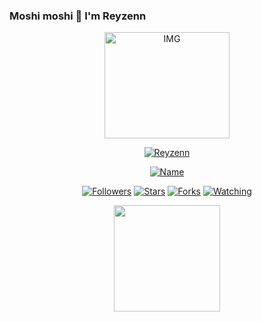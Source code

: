 ### Moshi moshi 👋 I'm Reyzenn
<p align="center">
<img src="https://i.ibb.co/yd9WpDH/IMG-20210110-WA0240.png" alt="IMG" width="200" height="170"/>
</p>
</p>
<p align="center">
<a href="#"><img title="Reyzenn" src="https://img.shields.io/badge/Caca-green?colorA=%23ff0000&colorB=%2307e4&style=for-the-badge"></a>
</p>
<p align="center">
<a href="https://github.com/Reyzenn"><img title="Name" src="https://img.shields.io/badge/Name-Reyzen-orange.svg?style=for-the-badge&logo=github"></a>
</p>
<p align="center">
<a href="https://github.com/Reyzenn"><img title="Followers" src="https://img.shields.io/github/followers/Reyzenn?color=blue&style=flat-square"></a>
<a href="https://github.com/Reyzenn"><img title="Stars" src="https://img.shields.io/github/stars/Reyzenn/Reyzenn?color=red&style=flat-square"></a>
<a href="https://github.com/Reyzenn"><img title="Forks" src="https://img.shields.io/github/forks/Reyzenn/Reyzenn?color=red&style=flat-square"></a>
<a href="https://github.com/Reyzenn"><img title="Watching" src="https://img.shields.io/github/watchers/Reyzenn/Reyzenn?label=Watchers&color=blue&style=flat-square"></a>
</p>


<p align="center">
<img src="https://avatars.githubusercontent.com/Reyzenn" width="170" height="170"
</p>








